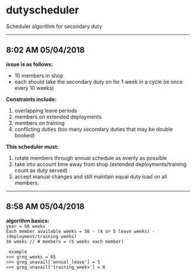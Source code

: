 dutyscheduler
============= 
Scheduler algorithm for secondary duty


------------------------------------------
## 8:02 AM 05/04/2018  
**issue is as follows:**
* 10 members in shop
* each should take the secondary duty on for 1 week in a cycle (ie once every 10 weeks)</LI>

**Constraints include:**
1. overlapping leave periods
2. members on extended deployments
3. members on training
4. conflicting duties (too many secondary duties that may be double booked)

**This scheduler must:**
1. rotate members through annual schedule as evenly as possible
2. take into account time away from shop (extended deployments/training count as duty served)
3. accept manual changes and still maintain equal duty load on all members.

------------------------------------------
## 8:58 AM 05/04/2018  
**algorithm basics:**  
`year = 56 weeks`  
`Each member available weeks = 56 - (4 or 5 leave weeks) - (deployment/training weeks)`  
`56 weeks // # members = (5 weeks each member)`  

`  example `  
`>>> greg_weeks = 65`  
`>>> greg_unavail['annual_leave'] = 5`  
`>>> greg_unavail['training_weeks'] = 6`  


